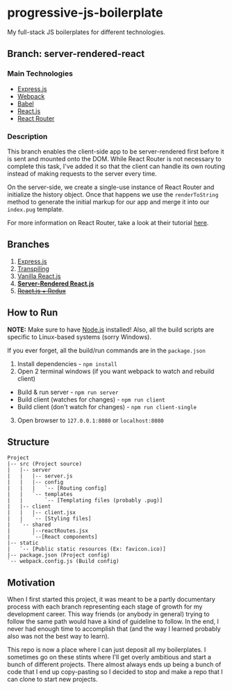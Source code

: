 # progressive-js-boilerplate

My full-stack JS boilerplates for different technologies.

## Branch: server-rendered-react

### Main Technologies
- [Express.js](http://expressjs.com/)
- [Webpack](https://webpack.github.io/)
- [Babel](https://babeljs.io/)
- [React.js](https://facebook.github.io/react/)
 - [React Router](https://github.com/reactjs/react-router)

### Description
This branch enables the client-side app to be server-rendered first before it
is sent and mounted onto the DOM. While React Router is not necessary to
complete this task, I've added it so that the client can handle its own
routing instead of making requests to the server every time.

On the server-side, we create a single-use instance of React Router and
initialize the history object. Once that happens we use the `renderToString`
method to generate the initial markup for our app and merge it into our
`index.pug` template.

For more information on React Router, take a look at their tutorial
[here](https://github.com/reactjs/react-router-tutorial).

## Branches

1. [Express.js](../../tree/express)
2. [Transpiling](../../tree/transpiling)
3. [Vanilla React.js](../../tree/react)
4. **[Server-Rendered React.js](../../tree/server-rendered-react)**
5. ~~[React.js + Redux](../../tree/reactredux)~~

## How to Run

**NOTE:** Make sure to have [Node.js](https://nodejs.org/en/) installed!
Also, all the build scripts are specific to Linux-based systems (sorry Windows).

If you ever forget, all the build/run commands are in the `package.json`

1. Install dependencies - `npm install`
2. Open 2 terminal windows (if you want webpack to watch and rebuild client)
 * Build & run server - `npm run server`
 * Build client (watches for changes) - `npm run client`
 * Build client (don't watch for changes) - `npm run client-single`
3. Open browser to `127.0.0.1:8080` or `localhost:8080`

## Structure
```
Project
|-- src (Project source)
|   |-- server
|   |   |-- server.js
|   |   |-- config
|   |   |   `-- [Routing config]
|   |   `-- templates
|   |       `-- [Templating files (probably .pug)]
|   |-- client
|   |   |-- client.jsx
|   |   `-- [Styling files]
|   `-- shared
|       |--reactRoutes.jsx
|       `--[React components]
|-- static
|   `-- [Public static resources (Ex: favicon.ico)]
|-- package.json (Project config)
`-- webpack.config.js (Build config)
```

## Motivation

When I first started this project, it was meant to be a partly documentary process with each branch representing each stage of growth for my development career. This way friends (or anybody in general) trying to follow the same path would have a kind of guideline to follow. In the end, I never had enough time to accomplish that (and the way I learned probably also was not the best way to learn). 

This repo is now a place where I can just deposit all my boilerplates. I sometimes go on these stints where I'll get overly ambitious and start a bunch of different projects. There almost always ends up being a bunch of code that I end up copy-pasting so I decided to stop and make a  repo that I can clone to start new projects.